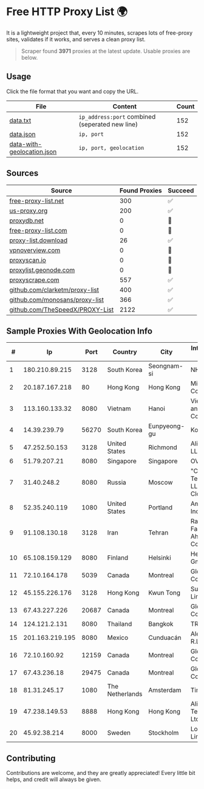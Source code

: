 
# Free HTTP Proxy List 🌍

It is a lightweight project that, every 10 minutes, scrapes lots of free-proxy sites, validates if it works, and serves a clean proxy list.


> Scraper found **3971** proxies at the latest update. Usable proxies are below.

## Usage

Click the file format that you want and copy the URL.


|File|Content|Count|
|----|-------|-----|
|[data.txt](https://raw.githubusercontent.com/themiralay/Proxy-List-World/master/data.txt)|`ip_address:port` combined (seperated new line)|152|
|[data.json](https://raw.githubusercontent.com/themiralay/Proxy-List-World/master/data.json)|`ip, port`|152|
|[data-with-geolocation.json](https://raw.githubusercontent.com/themiralay/Proxy-List-World/master/data-with-geolocation.json)|`ip, port, geolocation`|152|

## Sources

|Source|Found Proxies|Succeed|
|------|-------------|-------|
|[free-proxy-list.net](https://free-proxy-list.net)|300|✅|
|[us-proxy.org](https://www.us-proxy.org)|200|✅|
|[proxydb.net](http://proxydb.net)|0|🚫|
|[free-proxy-list.com](https://free-proxy-list.com/?page=&port=&type%5B%5D=http&type%5B%5D=https&up_time=0&search=Search)|0|🚫|
|[proxy-list.download](https://www.proxy-list.download/HTTP)|26|✅|
|[vpnoverview.com](https://vpnoverview.com/privacy/anonymous-browsing/free-proxy-servers)|0|🚫|
|[proxyscan.io](https://www.proxyscan.io)|0|🚫|
|[proxylist.geonode.com](https://proxylist.geonode.com/api/proxy-list?limit=300&page=1&sort_by=lastChecked&sort_type=desc&protocols=http,https)|0|🚫|
|[proxyscrape.com](https://api.proxyscrape.com/v2/?request=displayproxies&protocol=http&timeout=10000&country=all&ssl=all&anonymity=all)|557|✅|
|[github.com/clarketm/proxy-list](https://raw.githubusercontent.com/clarketm/proxy-list/master/proxy-list-raw.txt)|400|✅|
|[github.com/monosans/proxy-list](https://raw.githubusercontent.com/monosans/proxy-list/main/proxies/http.txt)|366|✅|
|[github.com/TheSpeedX/PROXY-List](https://raw.githubusercontent.com/TheSpeedX/PROXY-List/master/http.txt)|2122|✅|


## Sample Proxies With Geolocation Info

|#|Ip|Port|Country|City|Internet Service Provider|
|-|--|----|-------|----|-------------------------|
|1|180.210.89.215|3128|South Korea|Seongnam-si|NHNCLOUD|
|2|20.187.167.218|80|Hong Kong|Hong Kong|Microsoft Corporation|
|3|113.160.133.32|8080|Vietnam|Hanoi|VietNam Post and Telecom Corporation|
|4|14.39.239.79|56270|South Korea|Eunpyeong-gu|Korea Telecom|
|5|47.252.50.153|3128|United States|Richmond|Alibaba Cloud LLC|
|6|51.79.207.21|8080|Singapore|Singapore|OVH SAS|
|7|31.40.248.2|8080|Russia|Moscow|"Cloud Technologies" LLC trading as Cloud.ru|
|8|52.35.240.119|1080|United States|Portland|Amazon.com, Inc.|
|9|91.108.130.18|3128|Iran|Tehran|Rayaneh Gostar Farzanegan Ahwaz Company LTD.|
|10|65.108.159.129|8080|Finland|Helsinki|Hetzner Online GmbH|
|11|72.10.164.178|5039|Canada|Montreal|GloboTech Communications|
|12|45.155.226.176|3128|Hong Kong|Kwun Tong|Superhub Limited|
|13|67.43.227.226|20687|Canada|Montreal|GloboTech Communications|
|14|124.121.2.131|8080|Thailand|Bangkok|TRUEBB|
|15|201.163.219.195|8080|Mexico|Cunduacán|Alestra, S. de R.L. de C.V.|
|16|72.10.160.92|12159|Canada|Montreal|GloboTech Communications|
|17|67.43.236.18|29475|Canada|Montreal|GloboTech Communications|
|18|81.31.245.17|1080|The Netherlands|Amsterdam|TimeWeb Ltd.|
|19|47.238.149.53|8888|Hong Kong|Hong Kong|Alibaba (US) Technology Co., Ltd.|
|20|45.92.38.214|8000|Sweden|Stockholm|LogicForge Limited|



## Contributing

Contributions are welcome, and they are greatly appreciated! Every
little bit helps, and credit will always be given.

